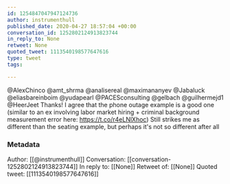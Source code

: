 ```yaml
---
id: 1254847047947124736
author: instrumenthull
published_date: 2020-04-27 18:57:04 +00:00
conversation_id: 1252802124913823744
in_reply_to: None
retweet: None
quoted_tweet: 1113540198577647616
type: tweet
tags:

---
```


@AlexChinco @amt_shrma @analisereal @maximananyev @Jabaluck @eliasbareinboim @yudapearl @PACESconsulting @gelbach @guilhermejd1 @HeerJeet Thanks! I agree that the phone outage example is a good one (similar to an ex involving labor market hiring + criminal background measurement error here: https://t.co/r4eLNlXhoc) Still strikes me as different than the seating example, but perhaps it's not so different after all

### Metadata

Author: [[@instrumenthull]]
Conversation: [[conversation-1252802124913823744]]
In reply to: [[None]]
Retweet of: [[None]]
Quoted tweet: [[1113540198577647616]]
